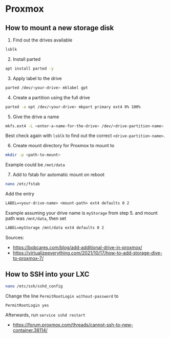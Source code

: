 # Proxmox

## How to mount a new storage disk

1. Find out the drives available

```sh
lsblk
```

2. Install parted

```sh
apt install parted -y
```

3. Apply label to the drive

```sh
parted /dev/<your-drive> mklabel gpt
```

4. Create a partition using the full drive

```sh
parted -a opt /dev/<your-drive> mkpart primary ext4 0% 100%
```
5. Give the drive a name

```sh
mkfs.ext4 -L <enter-a-name-for-the-drive> /dev/<drive-partition-name>
```

Best check again with `lsblk` to find out the correct `<drive-partition-name>`.

6. Create mount directory for Proxmox to mount to

```sh
mkdir -p <path-to-mount>
```

Example could be `/mnt/data`

7. Add to fstab for automatic mount on reboot

```sh
nano /etc/fstab
```

Add the entry
```txt
LABEL=<your-drive-name> <mount-path> ext4 defaults 0 2
```

Example assuming your drive name is `myStorage` from step 5. and mount path was `/mnt/data`, then set

```txt
LABEL=myStorage /mnt/data ext4 defaults 0 2
```

Sources:

- <https://bobcares.com/blog/add-additional-drive-in-proxmox/>
- <https://virtualizeeverything.com/2021/10/17/how-to-add-storage-dive-to-proxmox-7/>

## How to SSH into your LXC

```sh
nano /etc/ssh/sshd_config
```

Change the line `PermitRootLogin without-password` to

```txt
PermitRootLogin yes
```
Afterwards, run `service sshd restart`
- <https://forum.proxmox.com/threads/cannot-ssh-to-new-container.38114/>

